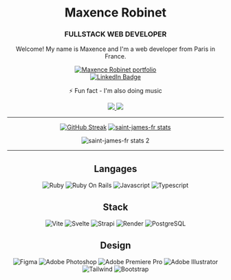 <div align="center">
<h1><strong>Maxence Robinet</strong></h1>
<h3><strong>FULLSTACK WEB DEVELOPER</strong></h3>

Welcome! My name is Maxence and I'm a web developer from Paris in France.

<a href="https://www.maxencerobinet.fr/">
  <img src="https://img.shields.io/badge/PORTFOLIO-8A2BE2?style=for-the-badge" alt="Maxence Robinet portfolio"/>
</a>
<br>
<a href="https://fr.linkedin.com/in/maxence-robinet">
  <img src="https://img.shields.io/badge/LinkedIn-0e76a8?style=for-the-badge&logo=linkedin&logoColor=white" alt="LinkedIn Badge"/>
</a>

⚡ Fun fact - I'm also doing music

<a href="https://open.spotify.com/intl-fr/artist/1X5nimB3dDNsyoed4FzH3n">
<img src="https://img.shields.io/badge/Saint&ndash;James-1ED760?&style=for-the-badge&logo=spotify&logoColor=white">
</a>
<a href="https://open.spotify.com/intl-fr/artist/1pca7aLNfTH9GgVirbglny">
<img src="https://img.shields.io/badge/Margot_et_max-1ED760?&style=for-the-badge&logo=spotify&logoColor=white">
</a>

---

[![GitHub Streak](https://streak-stats.demolab.com/?user=saint-james-fr&theme=dark)](https://git.io/streak-stats)
[![saint-james-fr stats](https://github-readme-stats.vercel.app/api?username=saint-james-fr&hide=stars&show_icons=true&theme=dark&icon_color=ffffff)](https://github.com/anuraghazra/github-readme-stats)

![saint-james-fr stats 2](https://github-readme-stats.vercel.app/api/top-langs/?username=saint-james-fr&theme=dark)

---

## Langages

![Ruby](https://img.shields.io/badge/Ruby-9B111E?style=for-the-badge&logo=ruby&logoColor=white)
![Ruby On Rails](https://img.shields.io/badge/Ruby_On_Rails-D81327?style=for-the-badge&logo=rubyonrails&logoColor=white)
![Javascript](https://img.shields.io/badge/JavaScript-323330?style=for-the-badge&logo=javascript&logoColor=F7DF1E)
![Typescript](https://img.shields.io/badge/Typescript-007acc?style=for-the-badge&logo=typescript&logoColor=white)

## Stack

![Vite](https://img.shields.io/badge/Vite-B73BFE?style=for-the-badge&logo=vite&logoColor=FFD62E)
![Svelte](https://img.shields.io/badge/Svelte-4A4A55?style=for-the-badge&logo=svelte&logoColor=FF3E00)
![Strapi](https://img.shields.io/badge/strapi-2F2E8B?style=for-the-badge&logo=strapi&logoColor=white)
![Render](https://img.shields.io/badge/Render-46E3B7?style=for-the-badge&logo=render&logoColor=white)
![PostgreSQL](https://img.shields.io/badge/PostgreSQL-316192?style=for-the-badge&logo=postgresql&logoColor=white)

## Design

![Figma](https://img.shields.io/badge/Figma-F24E1E?style=for-the-badge&logo=figma&logoColor=white)
![Adobe Photoshop](https://img.shields.io/badge/Adobe%20Photoshop-31A8FF?style=for-the-badge&logo=Adobe%20Photoshop&logoColor=black)
![Adobe Premiere Pro](https://img.shields.io/badge/Adobe%20Premiere%20Pro-9999FF?style=for-the-badge&logo=Adobe%20Premiere%20Pro&logoColor=white)
![Adobe Illustrator](https://img.shields.io/badge/Adobe%20Illustrator-FF9A00?style=for-the-badge&logo=adobe%20illustrator&logoColor=white)
![Tailwind](https://img.shields.io/badge/Tailwind_CSS-38B2AC?style=for-the-badge&logo=tailwind-css&logoColor=white)
![Bootstrap](https://img.shields.io/badge/Bootstrap-563D7C?style=for-the-badge&logo=bootstrap&logoColor=white)

</div>

